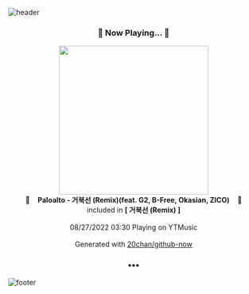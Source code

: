![header](https://capsule-render.vercel.app/api?type=wave&height=170&section=header&text=Hi.%20I'm%20SHIFT&fontColor=090707&fontAlignX=45&fontAlignY=65&fontSize=100)

<h3 align="center">🎵 Now Playing... 🎵</h3>
<p align="center">
  <a href="https://music.youtube.com/watch?v=0ERj8_hw_V4">
    <img width="300" src="https://lh3.googleusercontent.com/H6SePIl6f6-o_5eney_ZxpNnI0SDI9Fypjh-r9LFJdurDW4fxiY48uZ5odYBN2ELz6xIORtRfhN1dH5mzg">
  </a>
  <br>
  🎵&nbsp&nbsp&nbsp <b>Paloalto - 거북선 (Remix)(feat. G2, B-Free, Okasian, ZICO)</b> &nbsp&nbsp&nbsp🎵
  <br>
  included in <b>[ 거북선 (Remix) ]</b>
  
  <br />
  <br />
  08/27/2022 03:30 Playing on YTMusic
  <br />
  <br />
  Generated with <a href="https://github.com/20chan/github-now">20chan/github-now</a>
</p>

<h3 align="center">•••</h3>

![footer](https://capsule-render.vercel.app/api?type=wave&height=150&section=footer)
